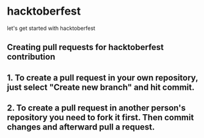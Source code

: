 # hacktoberfest
let's get started with hacktoberfest

## Creating pull requests for hacktoberfest contribution 
## 1. To create a pull request in your own repository, just select "Create new branch" and hit commit.
## 2. To create a pull request in another person's repository you need to fork it first. Then commit changes and afterward pull a request.

